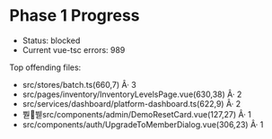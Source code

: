 # Phase 1 Progress

- Status: blocked
- Current vue-tsc errors: 989

Top offending files:

- src/stores/batch.ts(660,7) Â· 3
- src/pages/inventory/InventoryLevelsPage.vue(630,38) Â· 2
- src/services/dashboard/platform-dashboard.ts(622,9) Â· 2
- 뿯붿src/components/admin/DemoResetCard.vue(127,27) Â· 1
- src/components/auth/UpgradeToMemberDialog.vue(306,23) Â· 1
